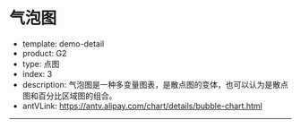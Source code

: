 # 气泡图

- template: demo-detail
- product: G2
- type: 点图
- index: 3
- description: 气泡图是一种多变量图表，是散点图的变体，也可以认为是散点图和百分比区域图的组合。
- antVLink: https://antv.alipay.com/chart/details/bubble-chart.html

----

<script>
$.getJSON('../../static/data/bubble.json',function(data){
  var chart = new G2.Chart({
    id: 'c1',
    width: 1000,
    height: 500
  });

  chart.source(data, {
    'LifeExpectancy': {
      alias: '人均寿命（年）'
    },
    'Population': {
      type: 'pow',
      alias: '人口总数'
    },
    'GDP': {
      alias: '人均国内生产总值($)',
      tickCount: 10
    },
    'Country': {
      alias: '国家/地区'
    }
  });

  chart.axis('GDP', {
    // 格式化坐标轴的显示
    formatter: function (value) {
      return (value / 1000).toFixed(0) + 'k';
    }
  });
  chart.tooltip({
    title: null // 不显示默认标题
  });
  // 该图表默认会生成多个图例，设置不展示 Population 和 Country 两个维度的图例
  chart.legend('Population', false);
  chart.point().position('GDP*LifeExpectancy')
    .size('Population', 35, 5)
    .color('continent')
    .opacity(0.65)
    .shape('circle')
    .tooltip('Country*Population*GDP*LifeExpectancy');
  chart.render();
});
</script>
